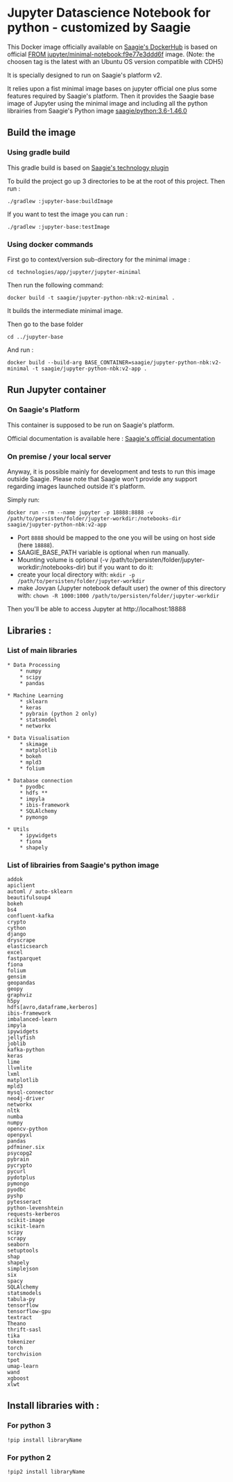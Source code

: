 # Jupyter Datascience Notebook for python - customized by Saagie

This Docker image officially available on [Saagie's DockerHub](https://hub.docker.com/r/saagie/jupyter-python-nbk) is based on official [FROM jupyter/minimal-notebook:f9e77e3ddd6f](https://hub.docker.com/r/jupyter/minimal-notebook/) image.
(Note: the choosen tag is the latest with an Ubuntu OS version compatible with CDH5)

It is specially designed to run on Saagie's platform v2.

It relies upon a fist minimal image bases on jupyter official one plus some features required by Saagie's platform.
Then it provides the Saagie base image of Jupyter using the minimal image and including all the python librairies from Saagie's Python image [saagie/python:3.6-1.46.0](https://hub.docker.com/r/saagie/python)


## Build the image

### Using gradle build 

This gradle build is based on [Saagie's technology plugin](https://github.com/saagie/technologies-plugin) 

To build the project go up 3 directories to be at the root of this project.
Then run :

```
./gradlew :jupyter-base:buildImage
```

If you want to test the image you can run :
```
./gradlew :jupyter-base:testImage
```

### Using docker commands

First go to context/version sub-directory for the minimal image :

```
cd technologies/app/jupyter/jupyter-minimal
```

Then run the following command:
```
docker build -t saagie/jupyter-python-nbk:v2-minimal .
```
It builds the intermediate minimal image.

Then go to the base folder 
```
cd ../jupyter-base
```

And run :
```
docker build --build-arg BASE_CONTAINER=saagie/jupyter-python-nbk:v2-minimal -t saagie/jupyter-python-nbk:v2-app .
```

     
## Run Jupyter container

### On Saagie's Platform 

This container is supposed to be run on Saagie's platform.

Official documentation is available here : [Saagie's official documentation](https://docs.saagie.io/product/latest/sdk/index.html)

### On premise / your local server

Anyway, it is possible mainly for development and tests to run this image outside Saagie.
Please note that Saagie won't provide any support regarding images launched outside it's platform.

Simply run: 

```
docker run --rm --name jupyter -p 18888:8888 -v /path/to/persisten/folder/jupyter-workdir:/notebooks-dir saagie/jupyter-python-nbk:v2-app	
```

 * Port `8888` should be mapped to the one you will be using on host side (here `18888`).
 * SAAGIE_BASE_PATH variable is optional when run manually.
 * Mounting volume is optional (-v /path/to/persisten/folder/jupyter-workdir:/notebooks-dir) but if you want to do it:
 * create your local directory with: `mkdir -p /path/to/persisten/folder/jupyter-workdir`
 * make Jovyan (Jupyter notebook default user) the owner of this directory with: `chown -R 1000:1000 /path/to/persisten/folder/jupyter-workdir`

Then you'll be able to access Jupyter at http://localhost:18888


## Libraries :

### List of main libraries

	* Data Processing
		* numpy
    	* scipy
		* pandas

	* Machine Learning
    	* sklearn
		* keras
    	* pybrain (python 2 only)
    	* statsmodel
		* networkx

	* Data Visualisation
		* skimage
		* matplotlib
    	* bokeh
    	* mpld3
    	* folium

	* Database connection
		* pyodbc
    	* hdfs **
		* impyla
		* ibis-framework
		* SQLAlchemy
		* pymongo

	* Utils
    	* ipywidgets
		* fiona
 		* shapely

### List of librairies from Saagie's python image

    addok
    apiclient
    automl / auto-sklearn
    beautifulsoup4
    bokeh
    bs4
    confluent-kafka
    crypto
    cython
    django
    dryscrape
    elasticsearch
    excel
    fastparquet
    fiona
    folium
    gensim
    geopandas
    geopy
    graphviz
    h5py
    hdfs[avro,dataframe,kerberos]
    ibis-framework
    imbalanced-learn
    impyla
    ipywidgets
    jellyfish
    joblib
    kafka-python
    keras
    lime
    llvmlite
    lxml
    matplotlib
    mpld3
    mysql-connector
    neo4j-driver
    networkx
    nltk
    numba
    numpy
    opencv-python
    openpyxl
    pandas
    pdfminer.six
    psycopg2
    pybrain
    pycrypto
    pycurl
    pydotplus
    pymongo
    pyodbc
    pyshp
    pytesseract
    python-levenshtein
    requests-kerberos
    scikit-image
    scikit-learn
    scipy
    scrapy
    seaborn
    setuptools
    shap
    shapely
    simplejson
    six
    spacy
    SQLAlchemy
    statsmodels
    tabula-py
    tensorflow
    tensorflow-gpu
    textract
    Theano
    thrift-sasl
    tika
    tokenizer
    torch
    torchvision
    tpot
    umap-learn
    wand
    xgboost
    xlwt


## Install libraries with :
### For python 3
	!pip install libraryName

### For python 2
	!pip2 install libraryName
